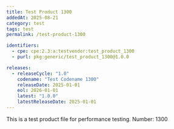 ```yaml
---
title: Test Product 1300
addedAt: 2025-08-21
category: test
tags: test
permalink: /test-product-1300

identifiers:
  - cpe: cpe:2.3:a:testvendor:test_product_1300
  - purl: pkg:generic/test_product_1300@1.0.0

releases:
  - releaseCycle: "1.0"
    codename: "Test Codename 1300"
    releaseDate: 2025-01-01
    eol: 2026-01-01
    latest: "1.0.0"
    latestReleaseDate: 2025-01-01
---
```


This is a test product file for performance testing. Number: 1300
